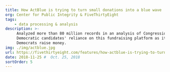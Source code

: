 ```yaml
---
title: How ActBlue is trying to turn small donations into a blue wave
org: Center for Public Integrity & FiveThirtyEight
tags:
    - data processing & analysis
description: >-
     Analyzed more than 80 million records in an analysis of Congressional
     Democratic candidates' reliance on this fundraising platform as it became the de facto way
     Democrats raise money.
img: ./img/actblue.jpg
url: https://fivethirtyeight.com/features/how-actblue-is-trying-to-turn-small-donations-into-a-blue-wave/
date: 2018-11-25 #  Oct. 25, 2018
sortOrder: 5
---
```

